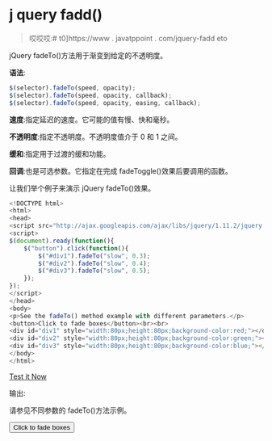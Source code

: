 # j query fadd()

> 哎哎哎:# t0]https://www . javatppoint . com/jquery-fadd eto

jQuery fadeTo()方法用于渐变到给定的不透明度。

**语法**:

```js
$(selector).fadeTo(speed, opacity);
$(selector).fadeTo(speed, opacity, callback); 
$(selector).fadeTo(speed, opacity, easing, callback);

```

**速度**:指定延迟的速度。它可能的值有慢、快和毫秒。

**不透明度**:指定不透明度。不透明度值介于 0 和 1 之间。

**缓和**:指定用于过渡的缓和功能。

**回调**:也是可选参数。它指定在完成 fadeToggle()效果后要调用的函数。

让我们举个例子来演示 jQuery fadeTo()效果。

```js
<!DOCTYPE html>
<html>
<head>
<script src="http://ajax.googleapis.com/ajax/libs/jquery/1.11.2/jquery.min.js"></script>
<script>
$(document).ready(function(){
    $("button").click(function(){
        $("#div1").fadeTo("slow", 0.3);
        $("#div2").fadeTo("slow", 0.4);
        $("#div3").fadeTo("slow", 0.5);
    });
});
</script>
</head>
<body>
<p>See the fadeTo() method example with different parameters.</p>
<button>Click to fade boxes</button><br><br>
<div id="div1" style="width:80px;height:80px;background-color:red;"></div><br>
<div id="div2" style="width:80px;height:80px;background-color:green;"></div><br>
<div id="div3" style="width:80px;height:80px;background-color:blue;"></div>
</body>
</html>

```

[Test it Now](https://www.javatpoint.com/oprweb/test.jsp?filename=jqueryfadeto1)

输出:

请参见不同参数的 fadeTo()方法示例。

<button class="b1">Click to fade boxes</button>